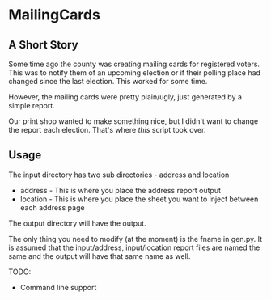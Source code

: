 MailingCards
============
A Short Story
-------------
Some time ago the county was creating mailing cards for registered voters. This was to notify them of an upcoming election or if their polling place had changed since the last election. This worked for some time.

However, the mailing cards were pretty plain/ugly, just generated by a simple report.

Our print shop wanted to make something nice, but I didn't want to change the report each election. That's where *this* script took over.

Usage
-----
The input directory has two sub directories - address and location
- address - This is where you place the address report output
- location - This is where you place the sheet you want to inject between each address page

The output directory will have the output.

The only thing you need to modify (at the moment) is the fname in gen.py. It is assumed that the input/address, input/location report files are named the same and the output will have that same name as well.

TODO:
- Command line support